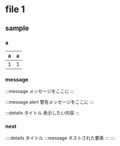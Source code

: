 # file 1

## sample

### a

|  a  |  a  |
| --- | --- |
| 1   | 1   |

### message

:::message
メッセージをここに
:::

:::message alert
警告メッセージをここに
:::

:::details タイトル
表示したい内容
:::

### nest

::::details タイトル
:::message
ネストされた要素
:::
::::
